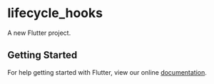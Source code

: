 # lifecycle_hooks

A new Flutter project.

## Getting Started

For help getting started with Flutter, view our online
[documentation](https://flutter.io/).
